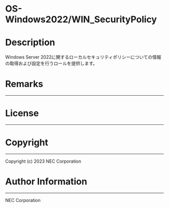 OS-Windows2022/WIN_SecurityPolicy
=======================================================
# Description
Windows Server 2022に関するローカルセキュリティポリシーについての情報の取得および設定を行うロールを提供します。

# Remarks
-------

# License
-------

# Copyright
---------
Copyright (c) 2023 NEC Corporation

# Author Information
------------------
NEC Corporation
